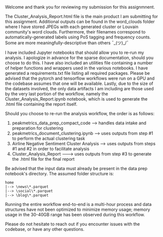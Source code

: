 Welcome and thank you for reviewing my submission for this assignmnent.

The Cluster_Analysis_Report.html file is the main product I am submitting for this assignment. Additional 
outputs can be found in the word_clouds folder where I have stored JPEGs with each generated cluster or Louvain
community's word clouds. Furthermore, their filenames correspond to automatically-generated labels using PoS tagging 
and frequency counts. Some are more meaningfully-descriptive than others ¯\_(ツ)_/¯

I have included Jupyter notebooks that should allow you to re-run my analysis. I apologize in
advance for the sparse documentation, should you choose to do this. I have also included an utilities file containing
a number of helper functions and wrappers used in the various notebooks. I have generated a requirements.txt
file listing all required packages. Please be advised that the pytorch and tensorflow workflows were run on a GPU
and the codebase assumes that one will be available. Lastly, due to the size of the datasets involved, the only data
artifacts I am including are those used by the very last portion of the workflow, namely the 
Cluster_Analysis_Report.ipynb notebook, which is used to generate the .html file containing the report itself.

Should you choose to re-run the analysis workflow, the order is as follows:
1. peakmetrics_data_prep_compact_code --> handles data intake and preparation for clustering
2. peakmetrics_document_clustering.ipynb --> uses outputs from step #1 to perform the actual clustering task
3. Airline Negative Sentiment Cluster Analysis --> uses outputs from steps #1 and #2 in order to facilitate analysis
4. Cluster_Analysis_Report ---> uses outputs from step #3 to generate the .html file for the final report

Be advised that the input data must already be present in the data prep notebook's directory. The assumed folder
structure is:

    home    
    |--> \news\*.parquet
    |--> \social\*.parquet
    |--> \blog\*.parquet

Running the entire workflow end-to-end is a multi-hour process and data structures have not been optimized to 
minimize memory usage; memory usage in the 30-40GB range has been observed during this workflow.

Please do not hesitate to reach out if you encounter issues with the codebase, or have any other questions.